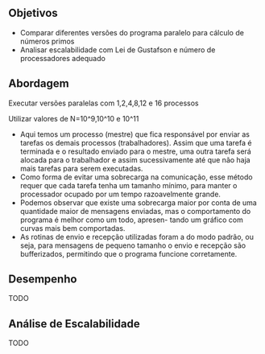 ## Objetivos

- Comparar diferentes versões do programa paralelo para cálculo de números primos
- Analisar escalabilidade com Lei de Gustafson e número de processadores adequado

## Abordagem

Executar versões paralelas com 1,2,4,8,12 e 16 processos

Utilizar valores de N=10^9,10^10 e 10^11

 - Aqui temos um processo (mestre) que fica responsável por enviar as tarefas 
 os demais processos (trabalhadores). Assim que uma tarefa é terminada e o resultado
 enviado para o mestre, uma outra tarefa será alocada para o trabalhador e assim sucessivamente
 até que não haja mais tarefas para serem executadas.
 - Como forma de evitar uma sobrecarga na comunicação, esse método requer que cada tarefa
 tenha um tamanho mínimo, para manter o processador ocupado por um tempo razoavelmente
 grande.
 - Podemos observar que existe uma sobrecarga maior por conta de uma quantidade maior de
 mensagens enviadas, mas o comportamento do programa é melhor como um todo, apresen-
 tando um gráfico com curvas mais bem comportadas.
 - As rotinas de envio e recepção utilizadas foram a do modo padrão, ou seja, para mensagens
 de pequeno tamanho o envio e recepção são bufferizados, permitindo que o programa funcione
 corretamente.
 
## Desempenho

TODO


## Análise de Escalabilidade

TODO
